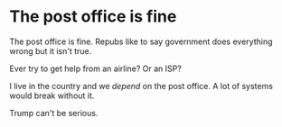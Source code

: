 # The post office is fine
The post office is fine. Repubs like to say government does everything wrong but it isn't true. 

Ever try to get help from an airline? Or an ISP? 

I live in the country and we <i>depend</i> on the post office. A lot of systems would break without it. 

Trump can't be serious.

